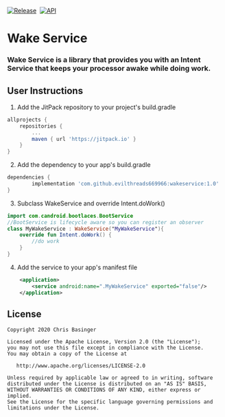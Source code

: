 [![Release](https://jitpack.io/v/evilthreads669966/wakeservice.svg)](https://jitpack.io/#evilthreads669966/wakeservice)&nbsp;&nbsp;[![API](https://img.shields.io/badge/API-24%2B-brightgreen.svg?style=plastic)](https://android-arsenal.com/api?level=24)
# Wake Service
### Wake Service is a library that provides you with an Intent Service that keeps your processor awake while doing work.
## User Instructions
1. Add the JitPack repository to your project's build.gradle
```gradle
allprojects {
	repositories {
		...
		maven { url 'https://jitpack.io' }
	}
}
```
2. Add the dependency to your app's build.gradle
```gradle
dependencies {
        implementation 'com.github.evilthreads669966:wakeservice:1.0'
}
```
3. Subclass WakeService and override Intent.doWork()
```kotlin
import com.candroid.bootlaces.BootService
//BootService is lifecycle aware so you can register an observer
class MyWakeService : WakeService("MyWakeService"){
    override fun Intent.doWork() {
        //do work
    }
}
```
4. Add the service to your app's manifest file
```xml
    <application>
        <service android:name=".MyWakeService" exported="false"/>
    </application>
```
## License
```
Copyright 2020 Chris Basinger

Licensed under the Apache License, Version 2.0 (the "License");
you may not use this file except in compliance with the License.
You may obtain a copy of the License at

   http://www.apache.org/licenses/LICENSE-2.0

Unless required by applicable law or agreed to in writing, software
distributed under the License is distributed on an "AS IS" BASIS,
WITHOUT WARRANTIES OR CONDITIONS OF ANY KIND, either express or implied.
See the License for the specific language governing permissions and
limitations under the License.
```